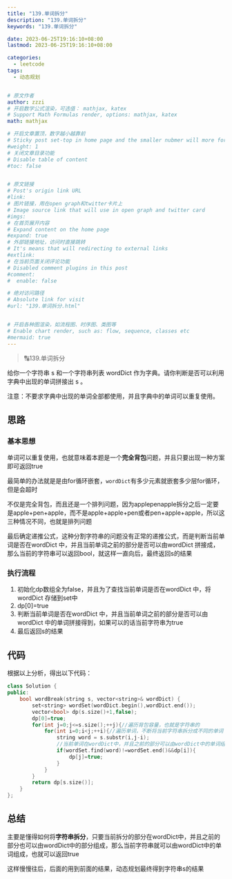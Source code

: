 ```yaml
---
title: "139.单词拆分"
description: "139.单词拆分"
keywords: "139.单词拆分"

date: 2023-06-25T19:16:10+08:00
lastmod: 2023-06-25T19:16:10+08:00

categories:
  - leetcode
tags:
  - 动态规划


# 原文作者
author: zzzi
# 开启数学公式渲染，可选值： mathjax, katex
# Support Math Formulas render, options: mathjax, katex
math: mathjax

# 开启文章置顶，数字越小越靠前
# Sticky post set-top in home page and the smaller nubmer will more forward.
#weight: 1
# 关闭文章目录功能
# Disable table of content
#toc: false


# 原文链接
# Post's origin link URL
#link:
# 图片链接，用在open graph和twitter卡片上
# Image source link that will use in open graph and twitter card
#imgs:
# 在首页展开内容
# Expand content on the home page
#expand: true
# 外部链接地址，访问时直接跳转
# It's means that will redirecting to external links
#extlink:
# 在当前页面关闭评论功能
# Disabled comment plugins in this post
#comment:
#  enable: false

# 绝对访问路径
# Absolute link for visit
#url: "139.单词拆分.html"


# 开启各种图渲染，如流程图、时序图、类图等
# Enable chart render, such as: flow, sequence, classes etc
#mermaid: true
---
```


>:capital_abcd:139.单词拆分

给你一个字符串 s 和一个字符串列表 wordDict 作为字典。请你判断是否可以利用字典中出现的单词拼接出 s 。

注意：不要求字典中出现的单词全部都使用，并且字典中的单词可以重复使用。

<!--more-->

## 思路

### 基本思想

单词可以重复使用，也就意味着本题是一个**完全背包**问题，并且只要出现一种方案即可返回true

最简单的办法就是是由for循环嵌套，`wordDict`有多少元素就嵌套多少层for循环，但是会超时

不仅是完全背包，而且还是一个排列问题，因为applepenapple拆分之后一定要是apple+pen+apple，而不是apple+apple+pen或者pen+apple+apple，所以这三种情况不同，也就是排列问题

最后确定递推公式，这种分割字符串的问题没有正常的递推公式，而是判断当前单词是否在wordDict 中，并且当前单词之前的部分是否可以由wordDict 拼接成，那么当前的字符串可以返回bool，就这样一直向后，最终返回s的结果

### 执行流程

1. 初始化dp数组全为false，并且为了查找当前单词是否在wordDict 中，将wordDict 存储到set中
2. dp[0]=true
3. 判断当前单词是否在wordDict 中，并且当前单词之前的部分是否可以由wordDict 中的单词拼接得到，如果可以的话当前字符串为true
4. 最后返回s的结果

## 代码

根据以上分析，得出以下代码：

~~~C++
class Solution {
public:
    bool wordBreak(string s, vector<string>& wordDict) {
        set<string> wordSet(wordDict.begin(),wordDict.end());
        vector<bool> dp(s.size()+1,false);
        dp[0]=true;
        for(int j=0;j<=s.size();++j){//遍历背包容量，也就是字符串的
            for(int i=0;i<j;++i){//遍历单词，不断将当前字符串拆分成不同的单词
                string word = s.substr(i,j-i);
                //当前单词在wordDict中，并且之前的部分可以由wordDict中的单词组成
                if(wordSet.find(word)!=wordSet.end()&&dp[i]){
                    dp[j]=true;
                }
            }
        }
        return dp[s.size()];
    }
};
~~~

## 总结

主要是懂得如何将**字符串拆分**，只要当前拆分的部分在wordDict中，并且之前的部分也可以由wordDict中的部分组成，那么当前字符串就可以由wordDict中的单词组成，也就可以返回true

这样慢慢往后，后面的用到前面的结果，动态规划最终得到字符串s的结果
